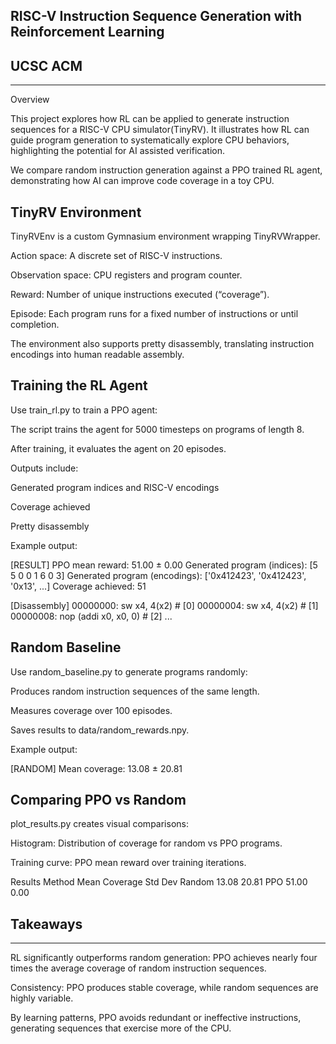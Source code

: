 ## RISC-V Instruction Sequence Generation with Reinforcement Learning

## UCSC ACM

---

Overview

This project explores how RL can be applied to generate instruction sequences for a RISC-V CPU simulator(TinyRV). It illustrates how RL can guide program generation to systematically explore CPU behaviors, highlighting the potential for AI assisted verification.

We compare random instruction generation against a PPO trained RL agent, demonstrating how AI can improve code coverage in a toy CPU.

## TinyRV Environment

TinyRVEnv is a custom Gymnasium environment wrapping TinyRVWrapper.

Action space: A discrete set of RISC-V instructions.

Observation space: CPU registers and program counter.

Reward: Number of unique instructions executed (“coverage”).

Episode: Each program runs for a fixed number of instructions or until completion.

The environment also supports pretty disassembly, translating instruction encodings into human readable assembly.

## Training the RL Agent

Use train_rl.py to train a PPO agent:

The script trains the agent for 5000 timesteps on programs of length 8.

After training, it evaluates the agent on 20 episodes.

Outputs include:

Generated program indices and RISC-V encodings

Coverage achieved

Pretty disassembly

Example output:

[RESULT] PPO mean reward: 51.00 ± 0.00
Generated program (indices): [5 5 0 0 1 6 0 3]
Generated program (encodings): ['0x412423', '0x412423', '0x13', ...]
Coverage achieved: 51

[Disassembly]
00000000: sw x4, 4(x2) # [0]
00000004: sw x4, 4(x2) # [1]
00000008: nop (addi x0, x0, 0) # [2]
...

## Random Baseline

Use random_baseline.py to generate programs randomly:

Produces random instruction sequences of the same length.

Measures coverage over 100 episodes.

Saves results to data/random_rewards.npy.

Example output:

[RANDOM] Mean coverage: 13.08 ± 20.81

## Comparing PPO vs Random

plot_results.py creates visual comparisons:

Histogram: Distribution of coverage for random vs PPO programs.

Training curve: PPO mean reward over training iterations.

Results
Method Mean Coverage Std Dev
Random 13.08 20.81
PPO 51.00 0.00

## Takeaways

---

RL significantly outperforms random generation: PPO achieves nearly four times the average coverage of random instruction sequences.

Consistency: PPO produces stable coverage, while random sequences are highly variable.

By learning patterns, PPO avoids redundant or ineffective instructions, generating sequences that exercise more of the CPU.
